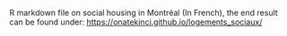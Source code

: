 

R markdown file on social housing in Montréal (In French), the end result can be found under: https://onatekinci.github.io/logements_sociaux/
